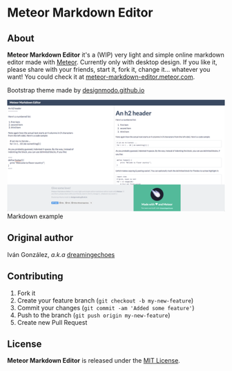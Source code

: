 Meteor Markdown Editor
======================

About
-----

**Meteor Markdown Editor** it's a (WIP) very light and simple online markdown editor made with [Meteor](http://meteor.com/). Currently only with desktop design. If you like it, please share with your friends, start it, fork it, change it... whatever you want! You could check it at [meteor-markdown-editor.meteor.com](http://meteor-markdown-editor.meteor.com/).

Bootstrap theme made by [designmodo.github.io](http://designmodo.github.io/Flat-UI/)

![screenshot](/public/images/screenshot.png)
Markdown example

Original author
---------------

Iván González, *a.k.a* [dreamingechoes](https://github.com/dreamingechoes)

Contributing
------------

1. Fork it
2. Create your feature branch (`git checkout -b my-new-feature`)
3. Commit your changes (`git commit -am 'Added some feature'`)
4. Push to the branch (`git push origin my-new-feature`)
5. Create new Pull Request

License
-------

**Meteor Markdown Editor** is released under the [MIT License](http://www.opensource.org/licenses/MIT).
